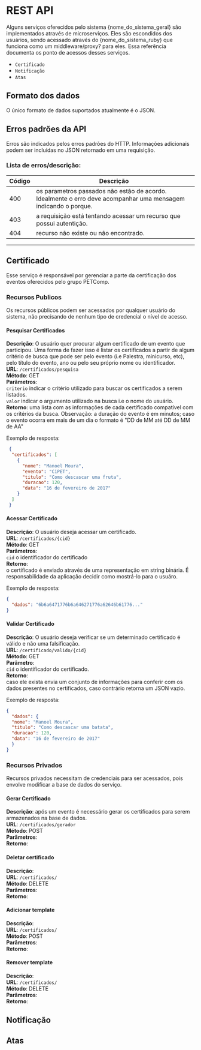 # REST API
Alguns serviços oferecidos pelo sistema {nome_do_sistema_geral} são implementados através de microserviços. Eles são escondidos dos usuários, sendo acessado através do {nome_do_sistema_ruby} que funciona como um middleware/proxy? para eles. Essa referência documenta os ponto de acessos desses serviços.
  * `Certificado`
  * `Notificação`
  * `Atas`

## Formato dos dados
O único formato de dados suportados atualmente é o JSON.

## Erros padrões da API
Erros são indicados pelos erros padrões do HTTP. Informações adicionais
podem ser incluídas no JSON retornado em uma requisição.

### Lista de erros/descrição:

|Código|Descrição                                         |
|------|--------------------------------------------------|
|400   |os parametros passados não estão de acordo. Idealmente o erro deve acompanhar uma mensagem indicando o porque.|
|403   |a requisição está tentando acessar um recurso que possui autentição.|
|404   |recurso não existe ou não encontrado.|
-----------------------------------------------------------


## Certificado
Esse serviço é responsável por gerenciar a parte da certificação dos eventos oferecidos pelo grupo PETComp.

### Recursos Publicos
  Os recursos públicos podem ser acessados por qualquer usuário do
  sistema, não precisando de nenhum tipo de credencial o nível de
  acesso.
		
#### Pesquisar Certificados
**Descrição**: 
O usuário quer procurar algum certificado de um evento que participou. Uma forma de fazer isso é listar os certificados a partir de algum critério de busca que pode ser pelo evento (i.e Palestra, minicurso, etc), pelo título do evento, ano ou pelo seu próprio nome ou identificador.<br>
**URL**: `/certificados/pesquisa`<br>
**Método**: GET<br>
**Parâmetros**: <br>
  `criterio` indicar o critério utilizado para buscar os certificados a serem listados.<br>
  `valor` indicar o argumento utilizado na busca i.e o nome do usuário.<br>
**Retorno**: 
uma lista com as informações de cada certificado compatível com os critérios da busca. Observação: a duração do evento é em minutos; caso o evento ocorra em mais de um dia o formato é "DD de MM até DD de MM de AA"
					 
Exemplo de resposta:

```json
 {
  "certificados": [
    {
      "nome": "Manoel Moura",
      "evento": "CiPET",
      "titulo": "Como descascar uma fruta",
      "duracao": 120,
      "data": "16 de fevereiro de 2017"
    }
  ]
 }
```

#### Acessar Certificado
**Descrição**: O usuário deseja acessar um certificado.<br>
**URL**: `/certificados/{cid}`<br>
**Método**: GET<br>
**Parâmetros**: <br>
`cid` o identificador do certificado<br>
**Retorno**:<br>
o certificado é enviado através de uma representação em string binária. É responsabilidade da aplicação decidir como mostrá-lo para o usuáro.<br>

Exemplo de resposta:

```json
{
  "dados": "6b6a6471776b6a646271776a62646b61776..."
}
```
#### Validar Certificado
**Descrição**: O usuário deseja verificar se um determinado certificado é válido e não uma falsificação.<br>
**URL**: `/certificado/valido/{cid}`<br>
**Método**: GET<br>
**Parâmetro**:<br>
`cid` o identificador do certificado.<br>
**Retorno**:<br>
caso ele exista envia um conjunto de informações para conferir com os dados presentes no certificados, caso contrário retorna um JSON vazio.<br>

Exemplo de resposta:

```json
{
  "dados": {
  "nome": "Manoel Moura",
  "titulo": "Como descascar uma batata",
  "duracao": 120,
  "data": "16 de fevereiro de 2017"
  }
}
```

### Recursos Privados
Recursos privados necessitam de credenciais para ser acessados, pois envolve modificar a base de dados do serviço.
		
#### Gerar Certificado
**Descrição**: após um evento é necessário gerar os certificados para serem armazenados na base de dados.<br>
**URL**: `/certificados/gerador`<br>
**Método**: POST<br>
**Parâmetros**:<br>
**Retorno**:<br>

#### Deletar certificado
**Descrição**: <br>
**URL**: `/certificados/`<br>
**Método**: DELETE<br>
**Parâmetros**:<br>
**Retorno**:<br>

#### Adicionar template
**Descrição**: <br>
**URL**: `/certificados/`<br>
**Método**: POST<br>
**Parâmetros**:<br>
**Retorno**:<br>

#### Remover template
**Descrição**: <br>
**URL**: `/certificados/`<br>
**Método**: DELETE<br>
**Parâmetros**:<br>
**Retorno**:<br>

## Notificação


## Atas


